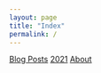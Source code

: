 ```yaml
---
layout: page
title: "Index"
permalink: /
---
```


<a href="/posts">Blog Posts</a>
<a href="/2021">2021</a>
<a href="/about">About</a>
